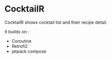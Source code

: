 # CocktailR

CocktailR shows cocktail list and their recipe detail. 

It builds on :
- Coroutine 
- Retrofi2
- jetpack compose
